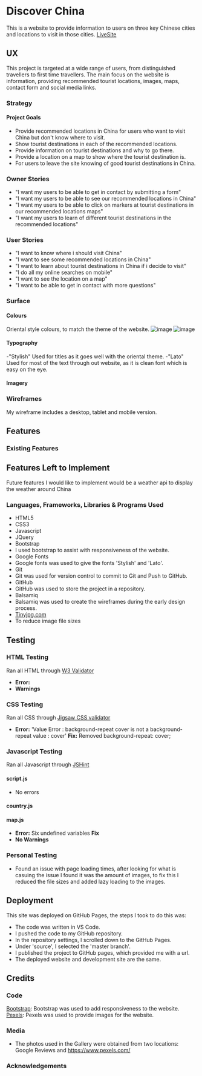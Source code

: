 # Discover China

This is a website to provide information to users on three key Chinese cities and locations to visit in those cities. 
[LiveSite](https://jacktubby.github.io/MS2/)

## UX 
This project is targeted at a wide range of users, from distinguished travellers to first time travellers. The main focus on the website is information, providing recommended tourist locations, images, maps, contact form and social media links.

### Strategy

#### Project Goals
* Provide recommended locations in China for users who want to visit China but don't know where to visit.
* Show tourist destinations in each of the recommended locations.
* Provide information on tourist destinations and why to go there.
* Provide a location on a map to show where the tourist destination is.
* For users to leave the site knowing of good tourist destinations in China.

### Owner Stories
* "I want my users to be able to get in contact by submitting a form"
* "I want my users to be able to see our recommended locations in China"
* "I want my users to be able to click on markers at tourist destinations in our recommended locations maps"
* "I want my users to learn of different tourist destinations in the recommended locations"

### User Stories
* "I want to know where i should visit China"
* "I want to see some recommended locations in China"
* "I want to learn about tourist destinations in China if i decide to visit"
* "I do all my online searches on mobile"
* "I want to see the location on a map"
* "I want to be able to get in contact with more questions"

### Surface

#### Colours
 Oriental style colours, to match the theme of the website.
 ![image](assets/images/#a61f0b.PNG)
 ![image](assets/images/#f25b43.PNG)
#### Typography
-"Stylish" Used for titles as it goes well with the oriental theme.
-"Lato" Used for most of the text through out website, as it is clean font which is easy on the eye.
#### Imagery

### Wireframes
My wireframe includes a desktop, tablet and mobile version.
## Features 

### Existing Features

## Features Left to Implement
Future features I would like to implement would be a weather api to display the weather around China

### Languages, Frameworks, Libraries & Programs Used 
- HTML5
- CSS3
- Javascript
- JQuery
- Bootstrap
 - I used bootstrap to assist with responsiveness of the website.
- Google Fonts
 - Google fonts was used to give the fonts 'Stylish' and 'Lato'.
- Git
 - Git was used for version control to commit to Git and Push to GitHub.
- GitHub
 - GitHub was used to store the project in a repository.
- Balsamiq
 - Balsamiq was used to create the wireframes during the early design process.
- [Tinyjpg.com](https://tinyjpg.com)
 - To reduce image file sizes

 ## Testing
### HTML Testing
Ran all HTML through [W3 Validator](https://validator.w3.org)
- **Error:**
- **Warnings**
### CSS Testing 
Ran all CSS through [Jigsaw CSS validator](https://jigsaw.w3.org/css-validator/)
- **Error:** 'Value Error : background-repeat cover is not a background-repeat value : cover' **Fix:** Removed background-repeat: cover;
### Javascript Testing
Ran all Javascript through [JSHint](https://jshint.com)
#### script.js
- No errors
#### country.js
#### map.js
- **Error:** Six undefined variables **Fix**
- **No Warnings**
### Personal Testing
- Found an issue with page loading times, after looking for what is casuing the issue I found it was the amount of images, to fix this I reduced the file sizes and added lazy loading to the images.

 ## Deployment
This site was deployed on GitHub Pages, the steps I took to do this was:

- The code was written in VS Code.
- I pushed the code to my GitHub repository.
- In the repository settings, I scrolled down to the GitHub Pages.
- Under 'source', I selected the 'master branch'. 
- I published the project to GitHub pages, which provided me with a url.
- The deployed website and development site are the same.

 ## Credits

 ### Code
 [Bootstrap](https://getbootstrap.com/docs/4.4/getting-started/introduction/): Bootstrap was used to add responsiveness to the website.
 [Pexels](https://www.pexels.com/): Pexels was used to provide images for the website.
 ### Media
 * The photos used in the Gallery were obtained from two locations: Google Reviews and https://www.pexels.com/

 ### Acknowledgements